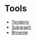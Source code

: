 # Tools

- [Tenderly](./tenderly.md)
- [Subgraph](./subgraph/README.md)
- [Brownie](./brownie/README.md)